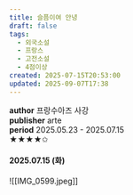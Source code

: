 ```yaml
---
title: 슬픔이여 안녕
draft: false
tags:
  - 외국소설
  - 프랑스
  - 고전소설
  - 4점이상
created: 2025-07-15T20:53:00
updated: 2025-09-07T17:38
---
```

**author** 프랑수아즈 사강<br/>
**publisher** arte<br/>
**period** 2025.05.23 - 2025.07.15<br/>
★★★★✩

#### 2025.07.15 (화)
![[IMG_0599.jpeg]]